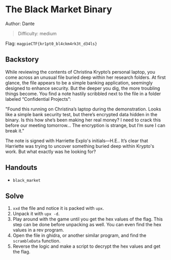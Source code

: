 # The Black Market Binary

Author: Dante

>Difficulty: medium

Flag: `magpieCTF{kr1pt0_bl4ckm4rk3t_d34ls}`

## Backstory

While reviewing the contents of Christina Krypto’s personal laptop, you come across an unusual file buried deep within her research folders.
At first glance, the file appears to be a simple banking application, seemingly designed to enhance security. But the deeper
you dig, the more troubling things become. You find a note hastily scribbled next to the file in a folder labeled “Confidential Projects”:

"Found this running on Christina’s laptop during the demonstration. Looks like a simple bank security test, but there’s encrypted data hidden in the binary.
Is this how she’s been making her real money? I need to crack this before our meeting tomorrow... The encryption is strange, but I’m sure I can break it."

The note is signed with Harriette Explo's initials—H.E.. It’s clear that Harriette was trying to uncover something buried deep within Krypto's work. But what exactly was he looking for?

## Handouts

- `black_market`

## Solve

1. `xxd` the file and notice it is packed with `upx`.
2. Unpack it with `upx -d`.
3. Play around with the game until you get the hex values of the flag. This step can be done before unpacking as well. You can even find the hex values in a rev program.
4. Open the file in ghidra, or another similar program, and find the `scrambleData` function.
5. Reverse the logic and make a script to decrypt the hex values and get the flag.
